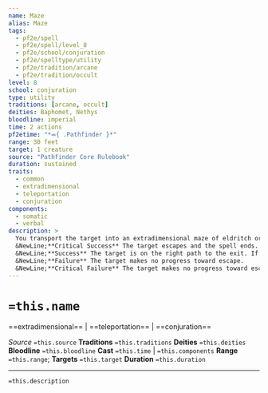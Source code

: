 ```yaml
---
name: Maze
alias: Maze
tags:
  - pf2e/spell
  - pf2e/spell/level_8
  - pf2e/school/conjuration
  - pf2e/spelltype/utility
  - pf2e/tradition/arcane
  - pf2e/tradition/occult
level: 8
school: conjuration
type: utility
traditions: [arcane, occult]
deities: Baphomet, Nethys
bloodline: imperial
time: 2 actions
pf2etime: "*⬺{ .Pathfinder }*"
range: 30 feet
target: 1 creature
source: "Pathfinder Core Rulebook"
duration: sustained
traits:
  - common
  - extradimensional
  - teleportation
  - conjuration
components:
  - somatic
  - verbal
description: >
  You transport the target into an extradimensional maze of eldritch origin and trap it there. Once each turn, the target can spend 1 action to attempt a Survival check or Perception check against your spell DC to escape the maze. The possible outcomes are as follows. Teleportation magic doesn't help the creature escape unless the magic can transport across planes, such as plane shift. When the spell ends, either because the target escaped or the duration ran out, the target returns to the space it occupied when it was banished, or to the nearest space if the original is now filled.
  &NewLine;**Critical Success** The target escapes and the spell ends.
  &NewLine;**Success** The target is on the right path to the exit. If the target was already on the right path, it escapes the maze and the spell ends.
  &NewLine;**Failure** The target makes no progress toward escape.
  &NewLine;**Critical Failure** The target makes no progress toward escape, and if it was on the right path, it no longer is.
---
```

# `=this.name`
==extradimensional== | ==teleportation== | ==conjuration==

*Source* `=this.source`
**Traditions** `=this.traditions`
**Deities** `=this.deities`
**Bloodline** `=this.bloodline`
**Cast** `=this.time` | `=this.components`
**Range** `=this.range`; **Targets** `=this.target`
**Duration** `=this.duration`

***
`=this.description`